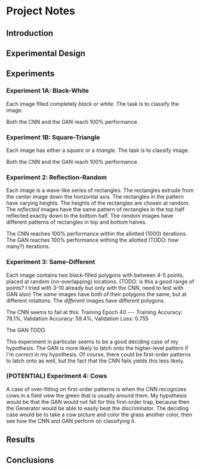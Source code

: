 # Project Notes

## Introduction

## Experimental Design

## Experiments

### Experiment 1A: Black-White

Each image filled completely _black_ or _white_.
The task is to classify the image.

Both the CNN and the GAN reach 100% performance.

### Experiment 1B: Square-Triangle

Each image has either a _square_ or a _triangle_.
The task is to classify image.

Both the CNN and the GAN reach 100% performance.

### Experiment 2: Reflection-Random

Each image is a wave-like series of rectangles.
The rectangles extrude from the center image down the horizontal axis.
The rectangles in the pattern have varying heights.
The heights of the rectangles are chosen at random.
The _reflected_ images have the same pattern of rectangles in the top half reflected exactly down to the bottom half.
The _random_ images have different patterns of rectangles in top and bottom halves.

The CNN reaches 100% performance within the allotted (1000) iterations.
The GAN reaches 100% performance withing the allotted (TODO: how many?) iterations.

### Experiment 3: Same-Different

Each image contains two black-filled polygons with between 4-5 points, placed at random (no-overlapping) locations.
(TODO: is this a good range of points? I tried with 3-10 already but only with the CNN, need to test with GAN also)
The _same_ images have both of their polygons the same, but at different rotations.
The _different_ images have different polygons.

The CNN seems to fail at this:
Training Epoch 40 --- Training Accuracy:  78.1%, Validation Accuracy:  59.4%,  Validation Loss: 0.755

The GAN TODO.

This experiment in particular seems to be a good deciding case of my hypothesis. The GAN is more likely to latch onto the higher-level pattern if I'm correct in my hypothesis.
Of course, there could be first-order patterns to latch onto as well, but the fact that the CNN fails yields this less likely.

### (POTENTIAL) Experiment 4: Cows

A case of over-fitting on first-order patterns is when the CNN recognizes cows in a field view the green that is usually around them.
My hypothesis would be that the GAN would not fall for this first-order trap, because then the Generator would be able to easily beat the discriminator.
The deciding case would be to take a cow picture and color the grass another color, then see how the CNN and GAN perform on classifying it.

## Results

## Conclusions
